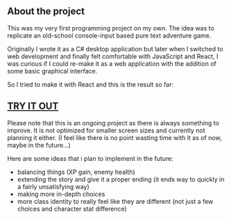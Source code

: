 ## About the project

This was my very first programming project on my own.
The idea was to replicate an old-school console-input based pure text adventure game. 

Originally I wrote it as a C# desktop application but later when I switched to web development and finally felt comfortable with JavaScript and React, I was curious if I could re-make it as a web application with the addition of some basic graphical interface.

So I tried to make it with React and this is the result so far:

## [TRY IT OUT](https://master.d1o2ya2qgakm1o.amplifyapp.com/)


Please note that this is an ongoing project as there is always something to improve.
It is not optimized for smaller screen sizes and currently not planning it either. (I feel like there is no point wasting time with it as of now, maybe in the future...)


Here are some ideas that i plan to implement in the future:
- balancing things (XP gain, enemy health)
- extending the story and give it a proper ending (it ends way to quickly in a fairly unsatisfying way)
- making more in-depth choices
- more class identity to really feel like they are different (not just a few choices and character stat difference)
